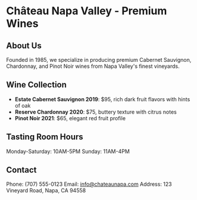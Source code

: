 # Château Napa Valley - Premium Wines

## About Us
Founded in 1985, we specialize in producing premium Cabernet Sauvignon, Chardonnay, and Pinot Noir wines from Napa Valley's finest vineyards.

## Wine Collection
- **Estate Cabernet Sauvignon 2019**: $95, rich dark fruit flavors with hints of oak
- **Reserve Chardonnay 2020**: $75, buttery texture with citrus notes  
- **Pinot Noir 2021**: $65, elegant red fruit profile

## Tasting Room Hours
Monday-Saturday: 10AM-5PM
Sunday: 11AM-4PM

## Contact
Phone: (707) 555-0123
Email: info@chateaunapa.com
Address: 123 Vineyard Road, Napa, CA 94558